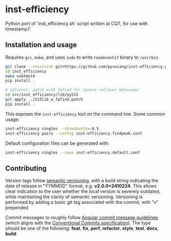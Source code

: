 # inst-efficiency

Python port of 'inst_efficiency.sh' script written at CQT, for use with timestamp7.

## Installation and usage

Requires `gcc`, `make`, and uses `sudo` to write `readevents7` binary to `/usr/bin`.

```bash
git clone --recursive git+https://github.com/pyuxiang/inst-efficiency.git
cd inst_efficiency
make usbtmst4
pip install .

# optional: patch with fpfind for ignore rollover behaviour
cd src/inst_efficiency/lib/pyS15
git apply ../S15lib_w_fpfind.patch
pip install .
```

This exposes the `inst-efficiency` tool on the command line. Some common usage:

```bash
inst-efficiency singles --threshvolt=-0.5
inst-efficiency pairs --config inst-efficiency.findpeak.conf
```

Default configuration files can be generated with:

```bash
inst-efficiency singles --save inst-efficiency.default.conf
```

## Contributing

Version tags follow [semantic versioning](https://semver.org/spec/v2.0.0.html), with a build string indicating the date of release in "YYMMDD" format, e.g. **v2.0.0+2410224**. This allows clear indication to the user whether the local version is severely outdated, while maintaining the clarity of semantic versioning. Versioning is performed by adding a basic git tag associated with the commit, with "v" prepended

Commit messages to roughly follow [Angular commit message guidelines](https://github.com/angular/angular/blob/22b96b9/CONTRIBUTING.md#-commit-message-guidelines) (which aligns with the [Conventional Commits specification](https://www.conventionalcommits.org/en/v1.0.0/)). The type should be one of the following: **feat**, **fix**, **perf**, **refactor**, **style**, **test**, **docs**, **build**.
